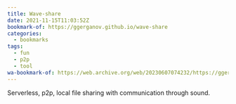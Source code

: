 ```yaml
---
title: Wave-share
date: 2021-11-15T11:03:52Z
bookmark-of: https://ggerganov.github.io/wave-share
categories:
  - bookmarks
tags:
  - fun
  - p2p
  - tool
wa-bookmark-of: https://web.archive.org/web/20230607074232/https://ggerganov.github.io/wave-share
---
```


Serverless, p2p, local file sharing with communication through sound.
